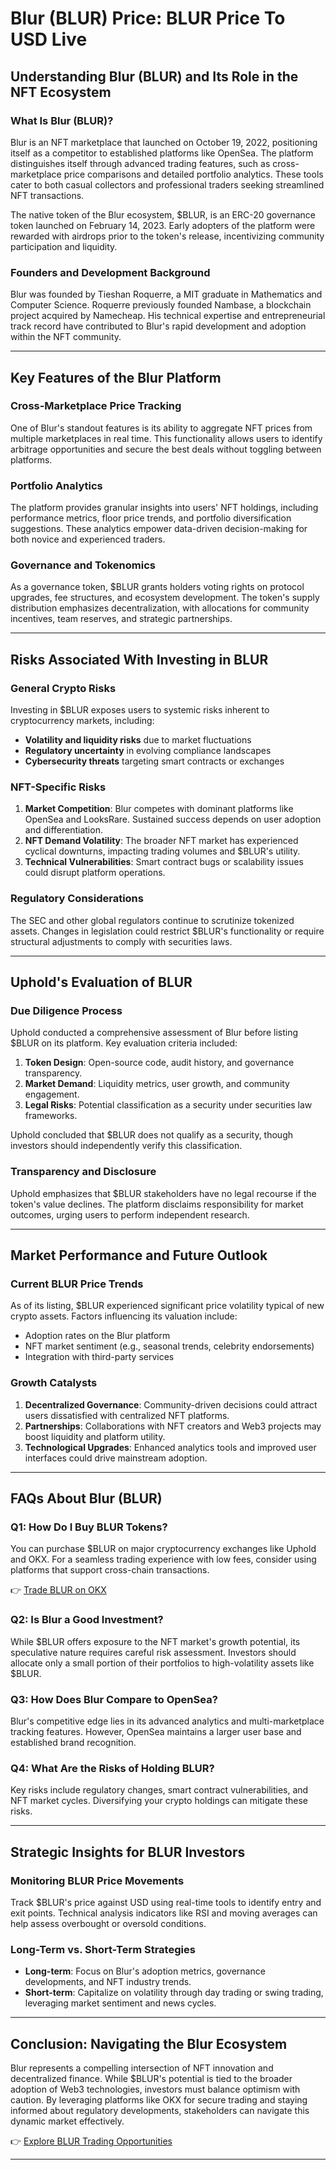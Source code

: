 # Blur (BLUR) Price: BLUR Price To USD Live  

## Understanding Blur (BLUR) and Its Role in the NFT Ecosystem  

### What Is Blur (BLUR)?  
Blur is an NFT marketplace that launched on October 19, 2022, positioning itself as a competitor to established platforms like OpenSea. The platform distinguishes itself through advanced trading features, such as cross-marketplace price comparisons and detailed portfolio analytics. These tools cater to both casual collectors and professional traders seeking streamlined NFT transactions.  

The native token of the Blur ecosystem, $BLUR, is an ERC-20 governance token launched on February 14, 2023. Early adopters of the platform were rewarded with airdrops prior to the token's release, incentivizing community participation and liquidity.  

### Founders and Development Background  
Blur was founded by Tieshan Roquerre, a MIT graduate in Mathematics and Computer Science. Roquerre previously founded Nambase, a blockchain project acquired by Namecheap. His technical expertise and entrepreneurial track record have contributed to Blur's rapid development and adoption within the NFT community.  

---

## Key Features of the Blur Platform  

### Cross-Marketplace Price Tracking  
One of Blur's standout features is its ability to aggregate NFT prices from multiple marketplaces in real time. This functionality allows users to identify arbitrage opportunities and secure the best deals without toggling between platforms.  

### Portfolio Analytics  
The platform provides granular insights into users' NFT holdings, including performance metrics, floor price trends, and portfolio diversification suggestions. These analytics empower data-driven decision-making for both novice and experienced traders.  

### Governance and Tokenomics  
As a governance token, $BLUR grants holders voting rights on protocol upgrades, fee structures, and ecosystem development. The token's supply distribution emphasizes decentralization, with allocations for community incentives, team reserves, and strategic partnerships.  

---

## Risks Associated With Investing in BLUR  

### General Crypto Risks  
Investing in $BLUR exposes users to systemic risks inherent to cryptocurrency markets, including:  
- **Volatility and liquidity risks** due to market fluctuations  
- **Regulatory uncertainty** in evolving compliance landscapes  
- **Cybersecurity threats** targeting smart contracts or exchanges  

### NFT-Specific Risks  
1. **Market Competition**: Blur competes with dominant platforms like OpenSea and LooksRare. Sustained success depends on user adoption and differentiation.  
2. **NFT Demand Volatility**: The broader NFT market has experienced cyclical downturns, impacting trading volumes and $BLUR's utility.  
3. **Technical Vulnerabilities**: Smart contract bugs or scalability issues could disrupt platform operations.  

### Regulatory Considerations  
The SEC and other global regulators continue to scrutinize tokenized assets. Changes in legislation could restrict $BLUR's functionality or require structural adjustments to comply with securities laws.  

---

## Uphold's Evaluation of BLUR  

### Due Diligence Process  
Uphold conducted a comprehensive assessment of Blur before listing $BLUR on its platform. Key evaluation criteria included:  
1. **Token Design**: Open-source code, audit history, and governance transparency.  
2. **Market Demand**: Liquidity metrics, user growth, and community engagement.  
3. **Legal Risks**: Potential classification as a security under securities law frameworks.  

Uphold concluded that $BLUR does not qualify as a security, though investors should independently verify this classification.  

### Transparency and Disclosure  
Uphold emphasizes that $BLUR stakeholders have no legal recourse if the token's value declines. The platform disclaims responsibility for market outcomes, urging users to perform independent research.  

---

## Market Performance and Future Outlook  

### Current BLUR Price Trends  
As of its listing, $BLUR experienced significant price volatility typical of new crypto assets. Factors influencing its valuation include:  
- Adoption rates on the Blur platform  
- NFT market sentiment (e.g., seasonal trends, celebrity endorsements)  
- Integration with third-party services  

### Growth Catalysts  
1. **Decentralized Governance**: Community-driven decisions could attract users dissatisfied with centralized NFT platforms.  
2. **Partnerships**: Collaborations with NFT creators and Web3 projects may boost liquidity and platform utility.  
3. **Technological Upgrades**: Enhanced analytics tools and improved user interfaces could drive mainstream adoption.  

---

## FAQs About Blur (BLUR)  

### Q1: How Do I Buy BLUR Tokens?  
You can purchase $BLUR on major cryptocurrency exchanges like Uphold and OKX. For a seamless trading experience with low fees, consider using platforms that support cross-chain transactions.  

👉 [Trade BLUR on OKX](https://bit.ly/okx-bonus)  

### Q2: Is Blur a Good Investment?  
While $BLUR offers exposure to the NFT market's growth potential, its speculative nature requires careful risk assessment. Investors should allocate only a small portion of their portfolios to high-volatility assets like $BLUR.  

### Q3: How Does Blur Compare to OpenSea?  
Blur's competitive edge lies in its advanced analytics and multi-marketplace tracking features. However, OpenSea maintains a larger user base and established brand recognition.  

### Q4: What Are the Risks of Holding BLUR?  
Key risks include regulatory changes, smart contract vulnerabilities, and NFT market cycles. Diversifying your crypto holdings can mitigate these risks.  

---

## Strategic Insights for BLUR Investors  

### Monitoring BLUR Price Movements  
Track $BLUR's price against USD using real-time tools to identify entry and exit points. Technical analysis indicators like RSI and moving averages can help assess overbought or oversold conditions.  

### Long-Term vs. Short-Term Strategies  
- **Long-term**: Focus on Blur's adoption metrics, governance developments, and NFT industry trends.  
- **Short-term**: Capitalize on volatility through day trading or swing trading, leveraging market sentiment and news cycles.  

---

## Conclusion: Navigating the Blur Ecosystem  

Blur represents a compelling intersection of NFT innovation and decentralized finance. While $BLUR's potential is tied to the broader adoption of Web3 technologies, investors must balance optimism with caution. By leveraging platforms like OKX for secure trading and staying informed about regulatory developments, stakeholders can navigate this dynamic market effectively.  

👉 [Explore BLUR Trading Opportunities](https://bit.ly/okx-bonus)  

---  

